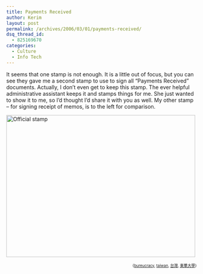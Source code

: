 ```yaml
---
title: Payments Received
author: Kerim
layout: post
permalink: /archives/2006/03/01/payments-received/
dsq_thread_id:
  - 825169670
categories:
  - Culture
  - Info Tech
---
```

It seems that one stamp is not enough. It is a little out of focus, but you can see they gave me a second stamp to use to sign all &#8220;Payments Received&#8221; documents. Actually, I don&#8217;t even get to keep this stamp. The ever helpful administrative assistant keeps it and stamps things for me. She just wanted to show it to me, so I&#8217;d thought I&#8217;d share it with you as well. My other stamp &#8211; for signing receipt of memos, is to the left for comparison.

<a href="http://www.flickr.com/photos/kerim/106699262/" onclick="_gaq.push(['_trackEvent', 'outbound-article', 'http://www.flickr.com/photos/kerim/106699262/', '']);"  title="Photo Sharing"><img src="http://static.flickr.com/49/106699262_8d18872ffb.jpg" width="500" height="375" alt="Official stamp" /></a>  
<!-- technorati tags start -->

<div style="text-align:right;">
  <span style="font-size:x-small;">{<a href="http://www.technorati.com/tag/bureucracy" onclick="_gaq.push(['_trackEvent', 'outbound-article', 'http://www.technorati.com/tag/bureucracy', 'bureucracy']);"  rel="tag">bureucracy</a>, <a href="http://www.technorati.com/tag/taiwan" onclick="_gaq.push(['_trackEvent', 'outbound-article', 'http://www.technorati.com/tag/taiwan', 'taiwan']);"  rel="tag">taiwan</a>, <a href="http://www.technorati.com/tag/台灣" onclick="_gaq.push(['_trackEvent', 'outbound-article', 'http://www.technorati.com/tag/台灣', '台灣']);"  rel="tag">台灣</a>, <a href="http://www.technorati.com/tag/東華大學" onclick="_gaq.push(['_trackEvent', 'outbound-article', 'http://www.technorati.com/tag/東華大學', '東華大學']);"  rel="tag">東華大學</a>}</span>


<!-- technorati tags end -->

